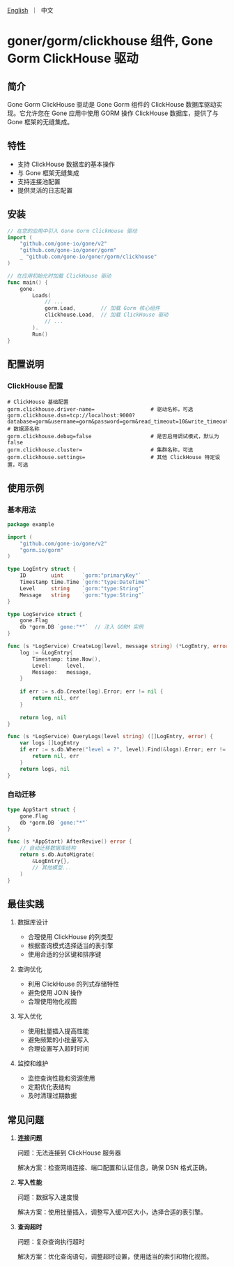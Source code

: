 <p>
    <a href="README.md">English</a>&nbsp ｜&nbsp 中文
</p>

# goner/gorm/clickhouse 组件, Gone Gorm ClickHouse 驱动

## 简介

Gone Gorm ClickHouse 驱动是 Gone Gorm 组件的 ClickHouse 数据库驱动实现。它允许您在 Gone 应用中使用 GORM 操作 ClickHouse 数据库，提供了与 Gone 框架的无缝集成。

## 特性

- 支持 ClickHouse 数据库的基本操作
- 与 Gone 框架无缝集成
- 支持连接池配置
- 提供灵活的日志配置

## 安装

```go
// 在您的应用中引入 Gone Gorm ClickHouse 驱动
import (
    "github.com/gone-io/gone/v2"
    "github.com/gone-io/goner/gorm"
    _ "github.com/gone-io/goner/gorm/clickhouse"
)

// 在应用初始化时加载 ClickHouse 驱动
func main() {
    gone.
        Loads(
            // ...
            gorm.Load,        // 加载 Gorm 核心组件
            clickhouse.Load,  // 加载 ClickHouse 驱动
            // ...
        ).
        Run()
}
```

## 配置说明

### ClickHouse 配置

```properties
# ClickHouse 基础配置
gorm.clickhouse.driver-name=                  # 驱动名称，可选
gorm.clickhouse.dsn=tcp://localhost:9000?database=gorm&username=gorm&password=gorm&read_timeout=10&write_timeout=20  # 数据源名称
gorm.clickhouse.debug=false                   # 是否启用调试模式，默认为 false
gorm.clickhouse.cluster=                      # 集群名称，可选
gorm.clickhouse.settings=                     # 其他 ClickHouse 特定设置，可选
```

## 使用示例

### 基本用法

```go
package example

import (
    "github.com/gone-io/gone/v2"
    "gorm.io/gorm"
)

type LogEntry struct {
    ID        uint      `gorm:"primaryKey"`
    Timestamp time.Time `gorm:"type:DateTime"`
    Level     string    `gorm:"type:String"`
    Message   string    `gorm:"type:String"`
}

type LogService struct {
    gone.Flag
    db *gorm.DB `gone:"*"`  // 注入 GORM 实例
}

func (s *LogService) CreateLog(level, message string) (*LogEntry, error) {
    log := &LogEntry{
        Timestamp: time.Now(),
        Level:     level,
        Message:   message,
    }
    
    if err := s.db.Create(log).Error; err != nil {
        return nil, err
    }
    
    return log, nil
}

func (s *LogService) QueryLogs(level string) ([]LogEntry, error) {
    var logs []LogEntry
    if err := s.db.Where("level = ?", level).Find(&logs).Error; err != nil {
        return nil, err
    }
    return logs, nil
}
```

### 自动迁移

```go
type AppStart struct {
    gone.Flag
    db *gorm.DB `gone:"*"`
}

func (s *AppStart) AfterRevive() error {
    // 自动迁移数据库结构
    return s.db.AutoMigrate(
        &LogEntry{},
        // 其他模型...
    )
}
```

## 最佳实践

1. 数据库设计
   - 合理使用 ClickHouse 的列类型
   - 根据查询模式选择适当的表引擎
   - 使用合适的分区键和排序键

2. 查询优化
   - 利用 ClickHouse 的列式存储特性
   - 避免使用 JOIN 操作
   - 合理使用物化视图

3. 写入优化
   - 使用批量插入提高性能
   - 避免频繁的小批量写入
   - 合理设置写入超时时间

4. 监控和维护
   - 监控查询性能和资源使用
   - 定期优化表结构
   - 及时清理过期数据

## 常见问题

1. **连接问题**
   
   问题：无法连接到 ClickHouse 服务器
   
   解决方案：检查网络连接、端口配置和认证信息，确保 DSN 格式正确。

2. **写入性能**
   
   问题：数据写入速度慢
   
   解决方案：使用批量插入，调整写入缓冲区大小，选择合适的表引擎。

3. **查询超时**
   
   问题：复杂查询执行超时
   
   解决方案：优化查询语句，调整超时设置，使用适当的索引和物化视图。